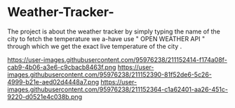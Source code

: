 # Weather-Tracker-

The project is about the weather tracker by simply typing the name of the city to fetch the temperature we a-have use " OPEN WEATHER API "
through which we get the exact live temperature of the city .

https://user-images.githubusercontent.com/95976238/211152414-f174a08f-cab9-4b06-a3e6-c9cbacb8463f.png
https://user-images.githubusercontent.com/95976238/211152390-81f52de6-5c26-4999-b21e-aed02d4448a7.png
https://user-images.githubusercontent.com/95976238/211152364-c1a62401-aa26-451c-9220-d0521e4c038b.png
